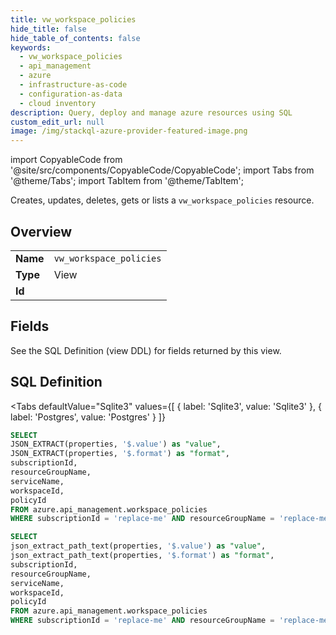 ```yaml
--- 
title: vw_workspace_policies
hide_title: false
hide_table_of_contents: false
keywords:
  - vw_workspace_policies
  - api_management
  - azure
  - infrastructure-as-code
  - configuration-as-data
  - cloud inventory
description: Query, deploy and manage azure resources using SQL
custom_edit_url: null
image: /img/stackql-azure-provider-featured-image.png
---
```


import CopyableCode from '@site/src/components/CopyableCode/CopyableCode';
import Tabs from '@theme/Tabs';
import TabItem from '@theme/TabItem';

Creates, updates, deletes, gets or lists a <code>vw_workspace_policies</code> resource.

## Overview
<table><tbody>
<tr><td><b>Name</b></td><td><code>vw_workspace_policies</code></td></tr>
<tr><td><b>Type</b></td><td>View</td></tr>
<tr><td><b>Id</b></td><td><CopyableCode code="azure.api_management.vw_workspace_policies" /></td></tr>
</tbody></table>

## Fields

See the SQL Definition (view DDL) for fields returned by this view.

## SQL Definition

<Tabs
defaultValue="Sqlite3"
values={[
{ label: 'Sqlite3', value: 'Sqlite3' },
{ label: 'Postgres', value: 'Postgres' }
]}
>
<TabItem value="Sqlite3">

```sql
SELECT
JSON_EXTRACT(properties, '$.value') as "value",
JSON_EXTRACT(properties, '$.format') as "format",
subscriptionId,
resourceGroupName,
serviceName,
workspaceId,
policyId
FROM azure.api_management.workspace_policies
WHERE subscriptionId = 'replace-me' AND resourceGroupName = 'replace-me' AND serviceName = 'replace-me' AND workspaceId = 'replace-me';
```

</TabItem>
<TabItem value="Postgres">

```sql
SELECT
json_extract_path_text(properties, '$.value') as "value",
json_extract_path_text(properties, '$.format') as "format",
subscriptionId,
resourceGroupName,
serviceName,
workspaceId,
policyId
FROM azure.api_management.workspace_policies
WHERE subscriptionId = 'replace-me' AND resourceGroupName = 'replace-me' AND serviceName = 'replace-me' AND workspaceId = 'replace-me';
```

</TabItem>
</Tabs>
